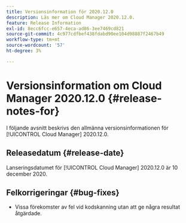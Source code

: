 ```yaml
---
title: Versionsinformation för 2020.12.0
description: Läs mer om Cloud Manager 2020.12.0.
feature: Release Information
exl-id: 8ecc6fcc-e657-4eca-ad86-3ee7469cd821
source-git-commit: 4c977cdfbef438fdabd90ee104d98887f2467b49
workflow-type: tm+mt
source-wordcount: '57'
ht-degree: 3%

---
```


# Versionsinformation om Cloud Manager 2020.12.0 {#release-notes-for}

I följande avsnitt beskrivs den allmänna versionsinformationen för [!UICONTROL Cloud Manager] 2020.12.0.

## Releasedatum {#release-date}

Lanseringsdatumet för [!UICONTROL Cloud Manager] 2020.12.0 är 10 december 2020.

## Felkorrigeringar {#bug-fixes}

* Vissa förekomster av fel vid kodskanning utan att ge några resultat åtgärdade.
